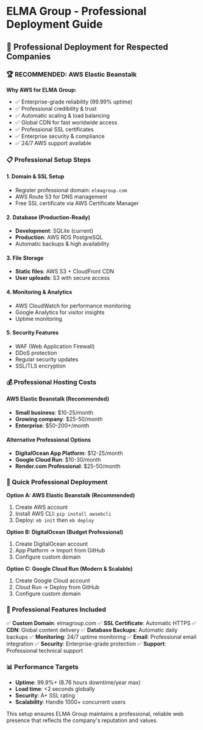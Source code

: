 # ELMA Group - Professional Deployment Guide

## 🏢 Professional Deployment for Respected Companies

### 🏆 RECOMMENDED: AWS Elastic Beanstalk

**Why AWS for ELMA Group:**
- ✅ Enterprise-grade reliability (99.99% uptime)
- ✅ Professional credibility & trust
- ✅ Automatic scaling & load balancing
- ✅ Global CDN for fast worldwide access
- ✅ Professional SSL certificates
- ✅ Enterprise security & compliance
- ✅ 24/7 AWS support available

### 📋 Professional Setup Steps

#### 1. Domain & SSL Setup
- Register professional domain: `elmagroup.com`
- AWS Route 53 for DNS management
- Free SSL certificate via AWS Certificate Manager

#### 2. Database (Production-Ready)
- **Development**: SQLite (current)
- **Production**: AWS RDS PostgreSQL
- Automatic backups & high availability

#### 3. File Storage
- **Static files**: AWS S3 + CloudFront CDN
- **User uploads**: S3 with secure access

#### 4. Monitoring & Analytics
- AWS CloudWatch for performance monitoring
- Google Analytics for visitor insights
- Uptime monitoring

#### 5. Security Features
- WAF (Web Application Firewall)
- DDoS protection
- Regular security updates
- SSL/TLS encryption

### 💰 Professional Hosting Costs

#### AWS Elastic Beanstalk (Recommended)
- **Small business**: $10-25/month
- **Growing company**: $25-50/month
- **Enterprise**: $50-200+/month

#### Alternative Professional Options
- **DigitalOcean App Platform**: $12-25/month
- **Google Cloud Run**: $10-30/month
- **Render.com Professional**: $25-50/month

### 🚀 Quick Professional Deployment

**Option A: AWS Elastic Beanstalk (Recommended)**
1. Create AWS account
2. Install AWS CLI: `pip install awsebcli`
3. Deploy: `eb init` then `eb deploy`

**Option B: DigitalOcean (Budget Professional)**
1. Create DigitalOcean account
2. App Platform → Import from GitHub
3. Configure custom domain

**Option C: Google Cloud Run (Modern & Scalable)**
1. Create Google Cloud account
2. Cloud Run → Deploy from GitHub
3. Configure custom domain

### 🔧 Professional Features Included

✅ **Custom Domain**: elmagroup.com
✅ **SSL Certificate**: Automatic HTTPS
✅ **CDN**: Global content delivery
✅ **Database Backups**: Automatic daily backups
✅ **Monitoring**: 24/7 uptime monitoring
✅ **Email**: Professional email integration
✅ **Security**: Enterprise-grade protection
✅ **Support**: Professional technical support

### 📊 Performance Targets

- **Uptime**: 99.9%+ (8.76 hours downtime/year max)
- **Load time**: <2 seconds globally
- **Security**: A+ SSL rating
- **Scalability**: Handle 1000+ concurrent users

This setup ensures ELMA Group maintains a professional, reliable web presence that reflects the company's reputation and values.
